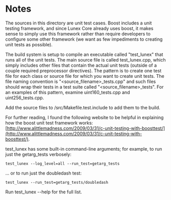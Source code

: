 # Notes
The sources in this directory are unit test cases.  Boost includes a
unit testing framework, and since Lunex Core already uses boost, it makes
sense to simply use this framework rather than require developers to
configure some other framework (we want as few impediments to creating
unit tests as possible).

The build system is setup to compile an executable called "test_lunex"
that runs all of the unit tests.  The main source file is called
test_lunex.cpp, which simply includes other files that contain the
actual unit tests (outside of a couple required preprocessor
directives).  The pattern is to create one test file for each class or
source file for which you want to create unit tests.  The file naming
convention is "<source_filename>_tests.cpp" and such files should wrap
their tests in a test suite called "<source_filename>_tests".  For an
examples of this pattern, examine uint160_tests.cpp and
uint256_tests.cpp.

Add the source files to /src/Makefile.test.include to add them to the build.

For further reading, I found the following website to be helpful in
explaining how the boost unit test framework works:
[http://www.alittlemadness.com/2009/03/31/c-unit-testing-with-boosttest/](http://www.alittlemadness.com/2009/03/31/c-unit-testing-with-boosttest/).

test_lunex has some built-in command-line arguments; for
example, to run just the getarg_tests verbosely:

    test_lunex --log_level=all --run_test=getarg_tests

... or to run just the doubledash test:

    test_lunex --run_test=getarg_tests/doubledash

Run  test_lunex --help   for the full list.

